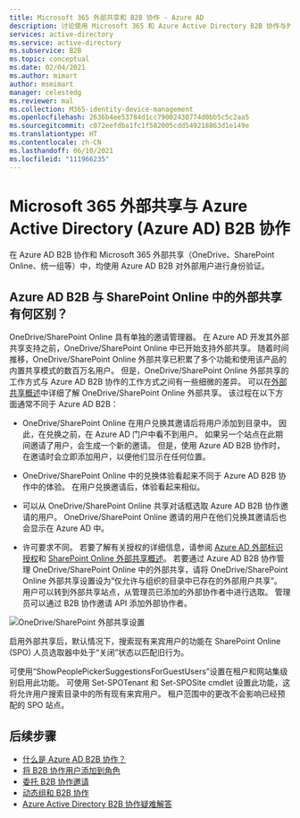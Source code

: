 ```yaml
---
title: Microsoft 365 外部共享和 B2B 协作 - Azure AD
description: 讨论使用 Microsoft 365 和 Azure Active Directory B2B 协作与外部合作伙伴共享资源。
services: active-directory
ms.service: active-directory
ms.subservice: B2B
ms.topic: conceptual
ms.date: 02/04/2021
ms.author: mimart
author: msmimart
manager: celestedg
ms.reviewer: mal
ms.collection: M365-identity-device-management
ms.openlocfilehash: 2636b4ee53784d1cc79002430774d0bb5c5c2aa5
ms.sourcegitcommit: c072eefdba1fc1f582005cdd549218863d1e149e
ms.translationtype: HT
ms.contentlocale: zh-CN
ms.lasthandoff: 06/10/2021
ms.locfileid: "111966235"
---
```

# <a name="microsoft-365-external-sharing-and-azure-active-directory-azure-ad-b2b-collaboration"></a>Microsoft 365 外部共享与 Azure Active Directory (Azure AD) B2B 协作

在 Azure AD B2B 协作和 Microsoft 365 外部共享（OneDrive、SharePoint Online、统一组等）中，均使用 Azure AD B2B 对外部用户进行身份验证。

## <a name="how-does-azure-ad-b2b-differ-from-external-sharing-in-sharepoint-online"></a>Azure AD B2B 与 SharePoint Online 中的外部共享有何区别？

OneDrive/SharePoint Online 具有单独的邀请管理器。 在 Azure AD 开发其外部共享支持之前，OneDrive/SharePoint Online 中已开始支持外部共享。 随着时间推移，OneDrive/SharePoint Online 外部共享已积累了多个功能和使用该产品的内置共享模式的数百万名用户。 但是，OneDrive/SharePoint Online 外部共享的工作方式与 Azure AD B2B 协作的工作方式之间有一些细微的差异。 可以在[外部共享概述](/sharepoint/external-sharing-overview)中详细了解 OneDrive/SharePoint Online 外部共享。 该过程在以下方面通常不同于 Azure AD B2B：

- OneDrive/SharePoint Online 在用户兑换其邀请后将用户添加到目录中。 因此，在兑换之前，在 Azure AD 门户中看不到用户。 如果另一个站点在此期间邀请了用户，会生成一个新的邀请。 但是，使用 Azure AD B2B 协作时，在邀请时会立即添加用户，以便他们显示在任何位置。

- OneDrive/SharePoint Online 中的兑换体验看起来不同于 Azure AD B2B 协作中的体验。 在用户兑换邀请后，体验看起来相似。

- 可以从 OneDrive/SharePoint Online 共享对话框选取 Azure AD B2B 协作邀请的用户。 OneDrive/SharePoint Online 邀请的用户在他们兑换其邀请后也会显示在 Azure AD 中。

- 许可要求不同。 若要了解有关授权的详细信息，请参阅 [Azure AD 外部标识授权](./external-identities-pricing.md)和 [SharePoint Online 外部共享概述](/sharepoint/external-sharing-overview)。
若要通过 Azure AD B2B 协作管理 OneDrive/SharePoint Online 中的外部共享，请将 OneDrive/SharePoint Online 外部共享设置设为“仅允许与组织的目录中已存在的外部用户共享”。 用户可以转到外部共享站点，从管理员已添加的外部协作者中进行选取。 管理员可以通过 B2B 协作邀请 API 添加外部协作者。


![OneDrive/SharePoint 外部共享设置](media/o365-external-user/odsp-sharing-setting.png)

启用外部共享后，默认情况下，搜索现有来宾用户的功能在 SharePoint Online (SPO) 人员选取器中处于“关闭”状态以匹配旧行为。

可使用“ShowPeoplePickerSuggestionsForGuestUsers”设置在租户和网站集级别启用此功能。 可使用 Set-SPOTenant 和 Set-SPOSite cmdlet 设置此功能，这将允许用户搜索目录中的所有现有来宾用户。 租户范围中的更改不会影响已经预配的 SPO 站点。

## <a name="next-steps"></a>后续步骤

* [什么是 Azure AD B2B 协作？](what-is-b2b.md)
* [将 B2B 协作用户添加到角色](./add-users-administrator.md)
* [委托 B2B 协作邀请](delegate-invitations.md)
* [动态组和 B2B 协作](use-dynamic-groups.md)
* [Azure Active Directory B2B 协作疑难解答](troubleshoot.md)